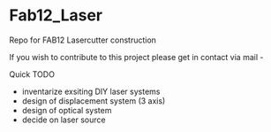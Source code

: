 # Fab12_Laser
Repo for FAB12 Lasercutter construction

If you wish to contribute to this project please get in contact via mail - 

Quick TODO

* inventarize exsiting DIY laser systems
* design of displacement system (3 axis)
* design of optical system
* decide on laser source


